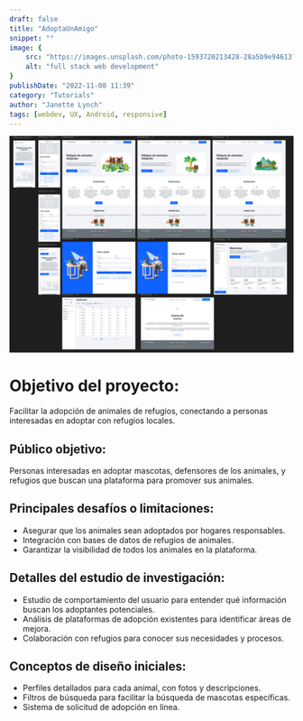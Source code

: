 ```yaml
---
draft: false
title: "AdoptaUnAmigo"
snippet: ""
image: {
    src: "https://images.unsplash.com/photo-1593720213428-28a5b9e94613?&fit=crop&w=430&h=240",
    alt: "full stack web development"
}
publishDate: "2022-11-08 11:39"
category: "Tutorials"
author: "Janette Lynch"
tags: [webdev, UX, Android, responsive]
---
```


![lmao](./Screenshot_20240818_202142.png)

# Objetivo del proyecto:
Facilitar la adopción de animales de refugios, conectando a personas interesadas en adoptar con refugios locales.

## Público objetivo:
Personas interesadas en adoptar mascotas, defensores de los animales, y refugios que buscan una plataforma para promover sus animales.

## Principales desafíos o limitaciones:
- Asegurar que los animales sean adoptados por hogares responsables.
- Integración con bases de datos de refugios de animales.
- Garantizar la visibilidad de todos los animales en la plataforma.

## Detalles del estudio de investigación:
- Estudio de comportamiento del usuario para entender qué información buscan los adoptantes potenciales.
- Análisis de plataformas de adopción existentes para identificar áreas de mejora.
- Colaboración con refugios para conocer sus necesidades y procesos.

## Conceptos de diseño iniciales:
- Perfiles detallados para cada animal, con fotos y descripciones.
- Filtros de búsqueda para facilitar la búsqueda de mascotas específicas.
- Sistema de solicitud de adopción en línea.